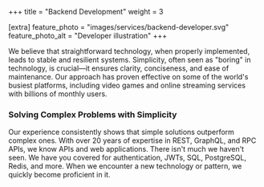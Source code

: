 +++
title = "Backend Development"
weight = 3

[extra]
feature_photo = "images/services/backend-developer.svg"
feature_photo_alt = "Developer illustration"
+++

We believe that straightforward technology, when properly implemented, leads to stable and resilient systems. Simplicity, often seen as "boring" in technology, is crucial—it ensures clarity, conciseness, and ease of maintenance. Our approach has proven effective on some of the world's busiest platforms, including video games and online streaming services with billions of monthly users.

### Solving Complex Problems with Simplicity

Our experience consistently shows that simple solutions outperform complex ones. With over 20 years of expertise in REST, GraphQL, and RPC APIs, we know APIs and web applications. There isn't much we haven't seen. We have you covered for authentication, JWTs, SQL, PostgreSQL, Redis, and more. When we encounter a new technology or pattern, we quickly become proficient in it.